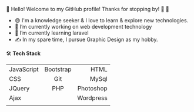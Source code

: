 
👋 Hello! Welcome to my GitHub profile! Thanks for stopping by! 🤩 🤩  

<!--
**himanisr/himanisr** is a ✨ _special_ ✨ repository because its `README.md` (this file) appears on your GitHub profile.-->


- 😄 I'm a knowledge seeker & I love to learn & explore new technologies.
- 🔭 I’m currently working on web development technology
- 🌱 I’m currently learning laravel
- ✍️ In my spare time, I pursue Graphic Design as my hobby.
<!----- 👯 I’m looking to collaborate on ...
- 🤔 I’m looking for help with ...
- 💬 Ask me about ...
- 📫 How to reach me: ...
- 😄 Pronouns: ...
- ⚡ Fun fact: ...
Check out my portfolio website to get to know my tech stack and some other cool stuff.


> I am a quote to give context
* [ ] Item 2
   * [x] Sub Item 2b
* [ ] Item 1
This is a [link](https://mlh.io)

JavaScript, Bootstrap,
HTML,  CSS,  Git,  GitHub,
Visual Studio Code, Photoshop-->
🛠  **Tech Stack**

|  |  |  |
| :--- | :---: | ---: |
| JavaScript | Bootstrap | HTML |
| CSS | Git |  MySql |
| JQuery | PHP | Photoshop|
| Ajax |  | Wordpress |
|  |   |  |

